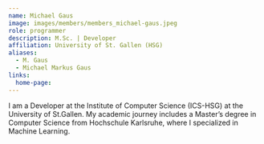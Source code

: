 ```yaml
---
name: Michael Gaus
image: images/members/members_michael-gaus.jpeg
role: programmer
description: M.Sc. | Developer
affiliation: University of St. Gallen (HSG)
aliases:
  - M. Gaus
  - Michael Markus Gaus
links:
  home-page: 
---
```


I am a Developer at the Institute of Computer Science (ICS-HSG) at the University of St.Gallen. My academic journey includes a Master’s degree in Computer Science from Hochschule Karlsruhe, where I specialized in Machine Learning.